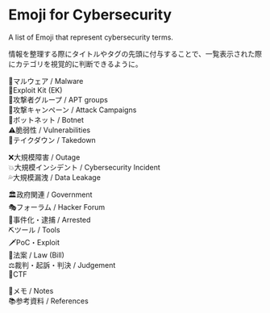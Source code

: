 # Emoji for Cybersecurity
A list of Emoji that represent cybersecurity terms.

情報を整理する際にタイトルやタグの先頭に付与することで、一覧表示された際にカテゴリを視覚的に判断できるように。
  
🎃マルウェア / Malware  
🧨Exploit Kit (EK)  
🤡攻撃者グループ / APT groups  
📢攻撃キャンペーン / Attack Campaigns   
🌌ボットネット / Botnet  
⚠脆弱性 / Vulnerabilities  
👮テイクダウン / Takedown  
  
❌大規模障害 / Outage   
💥大規模インシデント / Cybersecurity Incident  
💦大規模漏洩 / Data Leakage  
  
🏛政府関連 / Government  
🎭フォーラム / Hacker Forum  
🚨事件化・逮捕 / Arrested   
⛏ツール / Tools  
🗡PoC・Exploit  
📘法案 / Law (Bill)  
⚖裁判・起訴・判決 / Judgement   
🚩CTF  

📑メモ / Notes    
📚参考資料 / References  

